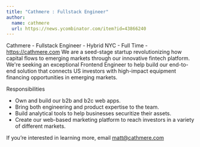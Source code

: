 ```yaml
---
title: "Cathmere : Fullstack Engineer"
author:
  name: cathmere
  url: https://news.ycombinator.com/item?id=43866240
---
```

Cathmere - Fullstack Engineer - Hybrid NYC - Full Time - <a href="https:&#x2F;&#x2F;cathmere.com" rel="nofollow">https:&#x2F;&#x2F;cathmere.com</a> We are a seed-stage startup revolutionizing how capital flows to emerging markets through our innovative fintech platform. We&#x27;re seeking an exceptional Frontend Engineer to help build our end-to-end solution that connects US investors with high-impact equipment financing opportunities in emerging markets.

Responsibilities

- Own and build our b2b and b2c web apps.
- Bring both engineering and product expertise to the team.
- Build analytical tools to help businesses securitize their assets.
- Create our web-based marketing platform to reach investors in a variety of different markets.

If you’re interested in learning more, email matt@cathmere.com
<JobApplication />

